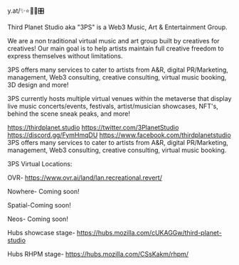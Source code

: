 y.at/✨⭐🎼🎨🎛️ 

Third Planet Studio aka "3PS" is a Web3 Music, Art & Entertainment Group.

We are a non traditional virtual music and art group built by creatives for creatives! 
Our main goal is to help artists maintain full creative freedom to express themselves without limitations.

3PS offers many services to cater to artists from A&R, digital PR/Marketing, management, Web3 consulting, creative consulting, virtual music booking, 3D design and more!

3PS currently hosts multiple virtual venues within the metaverse that display live music concerts/events, festivals, artist/musician showcases, NFT's, behind the scene sneak peaks, and more! 

https://thirdplanet.studio
https://twitter.com/3PlanetStudio
https://discord.gg/FymHmqDU
https://www.facebook.com/thirdplanetstudio
3PS offers many services to cater to artists from A&R, digital PR/Marketing, management, Web3 consulting, creative consulting, virtual music booking.

3PS Virtual Locations:

OVR- https://www.ovr.ai/land/lan.recreational.revert/

Nowhere-  Coming soon!

Spatial-Coming soon!

Neos- Coming soon!

Hubs showcase stage- https://hubs.mozilla.com/cUKAGGw/third-planet-studio

Hubs RHPM stage- https://hubs.mozilla.com/CSsKakm/rhpm/